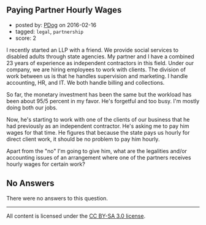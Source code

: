 ## Paying Partner Hourly Wages

- posted by: [PDog](https://stackexchange.com/users/2247183/pdog) on 2016-02-16
- tagged: `legal`, `partnership`
- score: 2

I recently started an LLP with a friend. We provide social services to disabled adults through state agencies. My partner and I have a combined 23 years of experience as independent contractors in this field. Under our company, we are hiring employees to work with clients. The division of work between us is that he handles supervision and marketing. I handle accounting, HR, and IT. We both handle billing and collections.

So far, the monetary investment has been the same but the workload has been about 95/5 percent in my favor. He's forgetful and too busy. I'm mostly doing both our jobs.

Now, he's starting to work with one of the clients of our business that he had previously as an independent contractor. He's asking me to pay him wages for that time. He figures that because the state pays us hourly for direct client work, it should be no problem to pay him hourly.

Apart from the "no" I'm going to give him, what are the legalities and/or accounting issues of an arrangement where one of the partners receives hourly wages for certain work?


## No Answers

There were no answers to this question.


---

All content is licensed under the [CC BY-SA 3.0 license](https://creativecommons.org/licenses/by-sa/3.0/).
